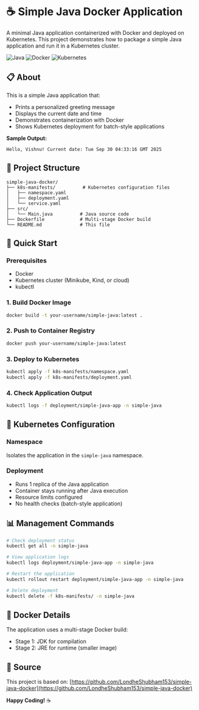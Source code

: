 
# ☕ Simple Java Docker Application

A minimal Java application containerized with Docker and deployed on Kubernetes. This project demonstrates how to package a simple Java application and run it in a Kubernetes cluster.

![Java](https://img.shields.io/badge/Java-ED8B00?style=for-the-badge&logo=java&logoColor=white)
![Docker](https://img.shields.io/badge/Docker-2496ED?style=for-the-badge&logo=docker&logoColor=white)
![Kubernetes](https://img.shields.io/badge/Kubernetes-326CE5?style=for-the-badge&logo=kubernetes&logoColor=white)

## 📋 About

This is a simple Java application that:
- Prints a personalized greeting message
- Displays the current date and time
- Demonstrates containerization with Docker
- Shows Kubernetes deployment for batch-style applications

**Sample Output:**
```
Hello, Vishnu! Current date: Tue Sep 30 04:33:16 GMT 2025
```

## 📁 Project Structure

```
simple-java-docker/
├── k8s-manifests/          # Kubernetes configuration files
│   ├── namespace.yaml
│   ├── deployment.yaml
│   └── service.yaml
├── src/
│   └── Main.java          # Java source code
├── Dockerfile             # Multi-stage Docker build
└── README.md              # This file
```

## 🚀 Quick Start

### Prerequisites
- Docker
- Kubernetes cluster (Minikube, Kind, or cloud)
- kubectl

### 1. Build Docker Image
```bash
docker build -t your-username/simple-java:latest .
```

### 2. Push to Container Registry
```bash
docker push your-username/simple-java:latest
```

### 3. Deploy to Kubernetes
```bash
kubectl apply -f k8s-manifests/namespace.yaml
kubectl apply -f k8s-manifests/deployment.yaml
```

### 4. Check Application Output
```bash
kubectl logs -f deployment/simple-java-app -n simple-java
```

## 🔧 Kubernetes Configuration

### Namespace
Isolates the application in the `simple-java` namespace.

### Deployment
- Runs 1 replica of the Java application
- Container stays running after Java execution
- Resource limits configured
- No health checks (batch-style application)

## 📊 Management Commands

```bash
# Check deployment status
kubectl get all -n simple-java

# View application logs
kubectl logs deployment/simple-java-app -n simple-java

# Restart the application
kubectl rollout restart deployment/simple-java-app -n simple-java

# Delete deployment
kubectl delete -f k8s-manifests/ -n simple-java
```

## 🐳 Docker Details

The application uses a multi-stage Docker build:
- Stage 1: JDK for compilation
- Stage 2: JRE for runtime (smaller image)


## 🔗 Source

This project is based on: [https://github.com/LondheShubham153/simple-java-docker](https://github.com/LondheShubham153/simple-java-docker)


**Happy Coding!** ☕
```
